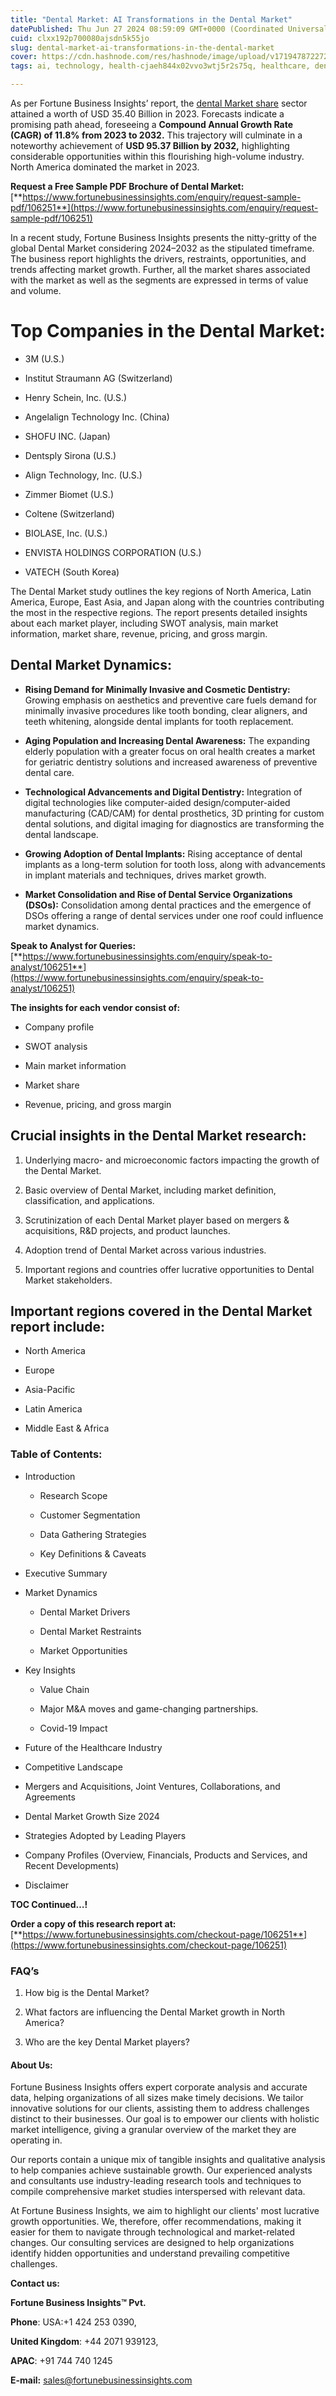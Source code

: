 ```yaml
---
title: "Dental Market: AI Transformations in the Dental Market"
datePublished: Thu Jun 27 2024 08:59:09 GMT+0000 (Coordinated Universal Time)
cuid: clxx192p700080ajsdn5k55jo
slug: dental-market-ai-transformations-in-the-dental-market
cover: https://cdn.hashnode.com/res/hashnode/image/upload/v1719478722729/9d69fbea-55d6-4b1b-8f82-d96b7f0fc157.png
tags: ai, technology, health-cjaeh844x02vvo3wtj5r2s75q, healthcare, dental-market

---
```


As per Fortune Business Insights’ report, the [dental Market share](https://www.fortunebusinessinsights.com/dental-market-106251) sector attained a worth of USD 35.40 Billion in 2023. Forecasts indicate a promising path ahead, foreseeing a **Compound Annual Growth Rate (CAGR) of 11.8% from 2023 to 2032.** This trajectory will culminate in a noteworthy achievement of **USD 95.37 Billion by 2032,** highlighting considerable opportunities within this flourishing high-volume industry. North America dominated the market in 2023.

**Request a Free Sample PDF Brochure of Dental Market:** [**https://www.fortunebusinessinsights.com/enquiry/request-sample-pdf/106251**](https://www.fortunebusinessinsights.com/enquiry/request-sample-pdf/106251)

In a recent study, Fortune Business Insights presents the nitty-gritty of the global Dental Market considering 2024–2032 as the stipulated timeframe. The business report highlights the drivers, restraints, opportunities, and trends affecting market growth. Further, all the market shares associated with the market as well as the segments are expressed in terms of value and volume.

# **Top Companies in the Dental Market:**

* 3M (U.S.)
    
* Institut Straumann AG (Switzerland)
    
* Henry Schein, Inc. (U.S.)
    
* Angelalign Technology Inc. (China)
    
* SHOFU INC. (Japan)
    
* Dentsply Sirona (U.S.)
    
* Align Technology, Inc. (U.S.)
    
* Zimmer Biomet (U.S.)
    
* Coltene (Switzerland)
    
* BIOLASE, Inc. (U.S.)
    
* ENVISTA HOLDINGS CORPORATION (U.S.)
    
* VATECH (South Korea)
    

The Dental Market study outlines the key regions of North America, Latin America, Europe, East Asia, and Japan along with the countries contributing the most in the respective regions. The report presents detailed insights about each market player, including SWOT analysis, main market information, market share, revenue, pricing, and gross margin.

## Dental Market **Dynamics**:

* **Rising Demand for Minimally Invasive and Cosmetic Dentistry:** Growing emphasis on aesthetics and preventive care fuels demand for minimally invasive procedures like tooth bonding, clear aligners, and teeth whitening, alongside dental implants for tooth replacement.
    
* **Aging Population and Increasing Dental Awareness:** The expanding elderly population with a greater focus on oral health creates a market for geriatric dentistry solutions and increased awareness of preventive dental care.
    
* **Technological Advancements and Digital Dentistry:** Integration of digital technologies like computer-aided design/computer-aided manufacturing (CAD/CAM) for dental prosthetics, 3D printing for custom dental solutions, and digital imaging for diagnostics are transforming the dental landscape.
    
* **Growing Adoption of Dental Implants:** Rising acceptance of dental implants as a long-term solution for tooth loss, along with advancements in implant materials and techniques, drives market growth.
    
* **Market Consolidation and Rise of Dental Service Organizations (DSOs):** Consolidation among dental practices and the emergence of DSOs offering a range of dental services under one roof could influence market dynamics.
    

**Speak to Analyst for Queries:** [**https://www.fortunebusinessinsights.com/enquiry/speak-to-analyst/106251**](https://www.fortunebusinessinsights.com/enquiry/speak-to-analyst/106251)

**The insights for each vendor consist of:**

* Company profile
    
* SWOT analysis
    
* Main market information
    
* Market share
    
* Revenue, pricing, and gross margin
    

## **Crucial insights in the Dental Market research:**

1. Underlying macro- and microeconomic factors impacting the growth of the Dental Market.
    
2. Basic overview of Dental Market, including market definition, classification, and applications.
    
3. Scrutinization of each Dental Market player based on mergers & acquisitions, R&D projects, and product launches.
    
4. Adoption trend of Dental Market across various industries.
    
5. Important regions and countries offer lucrative opportunities to Dental Market stakeholders.
    

## **Important regions covered in the Dental Market report include:**

* North America
    
* Europe
    
* Asia-Pacific
    
* Latin America
    
* Middle East & Africa
    

### **Table of Contents:**

* Introduction
    
    * Research Scope
        
    * Customer Segmentation
        
    * Data Gathering Strategies
        
    * Key Definitions & Caveats
        
* Executive Summary
    
* Market Dynamics
    
    * Dental Market Drivers
        
    * Dental Market Restraints
        
    * Market Opportunities
        
* Key Insights
    
    * Value Chain
        
    * Major M&A moves and game-changing partnerships.
        
    * Covid-19 Impact
        
* Future of the Healthcare Industry
    
* Competitive Landscape
    
* Mergers and Acquisitions, Joint Ventures, Collaborations, and Agreements
    
* Dental Market Growth Size 2024
    
* Strategies Adopted by Leading Players
    
* Company Profiles (Overview, Financials, Products and Services, and Recent Developments)
    
* Disclaimer
    

**TOC Continued…!**

**Order a copy of this research report at:** [**https://www.fortunebusinessinsights.com/checkout-page/106251**](https://www.fortunebusinessinsights.com/checkout-page/106251)

### **FAQ’s**

1. How big is the Dental Market?
    
2. What factors are influencing the Dental Market growth in North America?
    
3. Who are the key Dental Market players?
    

#### **About Us:**

Fortune Business Insights offers expert corporate analysis and accurate data, helping organizations of all sizes make timely decisions. We tailor innovative solutions for our clients, assisting them to address challenges distinct to their businesses. Our goal is to empower our clients with holistic market intelligence, giving a granular overview of the market they are operating in.

Our reports contain a unique mix of tangible insights and qualitative analysis to help companies achieve sustainable growth. Our experienced analysts and consultants use industry-leading research tools and techniques to compile comprehensive market studies interspersed with relevant data.

At Fortune Business Insights, we aim to highlight our clients' most lucrative growth opportunities. We, therefore, offer recommendations, making it easier for them to navigate through technological and market-related changes. Our consulting services are designed to help organizations identify hidden opportunities and understand prevailing competitive challenges.

**Contact us:**

**Fortune Business Insights™ Pvt.**

**Phone**: USA:+1 424 253 0390,

**United Kingdom**: +44 2071 939123,

**APAC**: +91 744 740 1245

**E-mail:** [sales@fortunebusinessinsights.com](mailto:sales@fortunebusinessinsights.com)